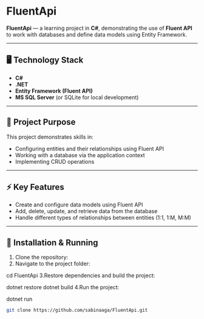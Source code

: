 # FluentApi

**FluentApi** — a learning project in **C#**, demonstrating the use of **Fluent API** to work with databases and define data models using Entity Framework.

---

## 🖥 Technology Stack

- **C#**
- **.NET**
- **Entity Framework (Fluent API)**
- **MS SQL Server** (or SQLite for local development)

---

## 📌 Project Purpose

This project demonstrates skills in:

- Configuring entities and their relationships using Fluent API  
- Working with a database via the application context  
- Implementing CRUD operations

---

## ⚡ Key Features

- Create and configure data models using Fluent API  
- Add, delete, update, and retrieve data from the database  
- Handle different types of relationships between entities (1:1, 1:M, M:M)

---

## 🚀 Installation & Running

1. Clone the repository:
2. Navigate to the project folder:

cd FluentApi
3.Restore dependencies and build the project:

dotnet restore
dotnet build
4.Run the project:

dotnet run

```bash
git clone https://github.com/sabinaaga/FluentApi.git
